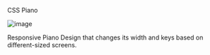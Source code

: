 CSS Piano

![image](https://user-images.githubusercontent.com/112350480/223282562-01784ffa-2dc2-4be1-8625-72bcc89c4748.png)

Responsive Piano Design that changes its width and keys based on different-sized screens.
